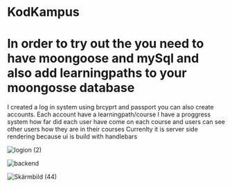 # KodKampus
# In order to try out the you need to have moongoose and mySql and also add learningpaths to your moongosse database
I created a log in system using brcyprt and passport you can also create accounts. Each account have a learningpath/course
I have a proggress system how far did each user have come on each course and users can see other users how they are in their courses
Currenlty it is server side rendering because ui is build with handlebars

![logion (2)](https://github.com/majid0334/KodKampus_2.0/assets/113986626/8af5ea25-38c7-4e8a-b94e-ab24c674b3e8)


![backend](https://github.com/majid0334/KodKampus_2.0/assets/113986626/82e80803-2d8a-4ae5-82bb-0b48718f7dc7)

![Skärmbild (44)](https://github.com/majid0334/KodKampus_2.0/assets/113986626/5008f5ae-97c2-4540-927a-5fdce8ac588e)
